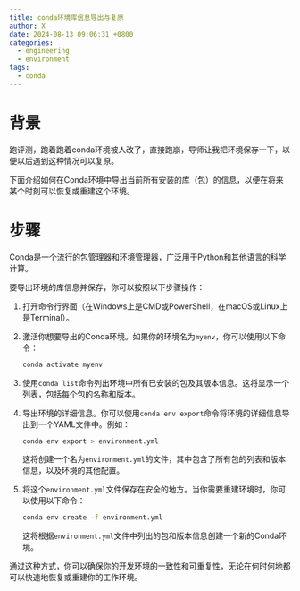 ```yaml
---
title: conda环境库信息导出与复原
author: X
date: 2024-08-13 09:06:31 +0800
categories:
  - engineering
  - environment
tags:
  - conda
---
```


# 背景

跑评测，跑着跑着conda环境被人改了，直接跑崩，导师让我把环境保存一下，以便以后遇到这种情况可以复原。

下面介绍如何在Conda环境中导出当前所有安装的库（包）的信息，以便在将来某个时刻可以恢复或重建这个环境。

# 步骤

Conda是一个流行的包管理器和环境管理器，广泛用于Python和其他语言的科学计算。

要导出环境的库信息并保存，你可以按照以下步骤操作：

1. 打开命令行界面（在Windows上是CMD或PowerShell，在macOS或Linux上是Terminal）。
2. 激活你想要导出的Conda环境。如果你的环境名为`myenv`，你可以使用以下命令：
   
   ```sh
   conda activate myenv
   ```
3. 使用`conda list`命令列出环境中所有已安装的包及其版本信息。这将显示一个列表，包括每个包的名称和版本。
4. 导出环境的详细信息。你可以使用`conda env export`命令将环境的详细信息导出到一个YAML文件中。例如：
   
   ```sh
   conda env export > environment.yml
   ```
   
   这将创建一个名为`environment.yml`的文件，其中包含了所有包的列表和版本信息，以及环境的其他配置。
5. 将这个`environment.yml`文件保存在安全的地方。当你需要重建环境时，你可以使用以下命令：
   
   ```sh
   conda env create -f environment.yml
   ```
   
   这将根据`environment.yml`文件中列出的包和版本信息创建一个新的Conda环境。

通过这种方式，你可以确保你的开发环境的一致性和可重复性，无论在何时何地都可以快速地恢复或重建你的工作环境。
